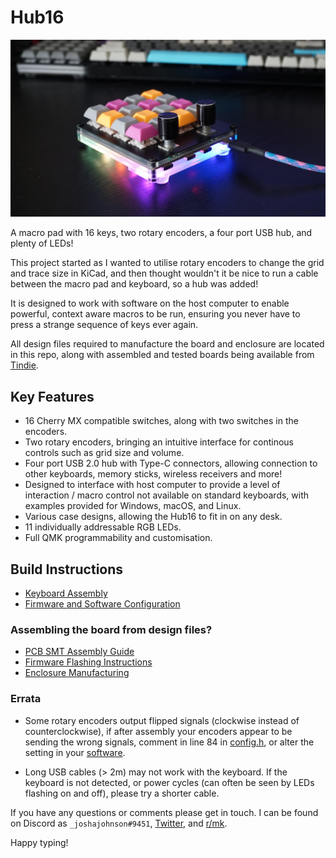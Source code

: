 # Hub16

![Hub16 assembled](Documents/imgs/header-img.JPG)

A macro pad with 16 keys, two rotary encoders, a four port USB hub, and plenty of LEDs!

This project started as I wanted to utilise rotary encoders to change the grid and trace size in KiCad, and then thought wouldn't it be nice to run a cable between the macro pad and keyboard, so a hub was added! 

It is designed to work with software on the host computer to enable powerful, context aware macros to be run, ensuring you never have to press a strange sequence of keys ever again. 

All design files required to manufacture the board and enclosure are located in this repo, along with assembled and tested boards being available from [Tindie](https://www.tindie.com/products/joshajohnson/hub16-programmable-macro-keyboard/). 

## Key Features
* 16 Cherry MX compatible switches, along with two switches in the encoders. 
* Two rotary encoders, bringing an intuitive interface for continous controls such as grid size and volume.
* Four port USB 2.0 hub with Type-C connectors, allowing connection to other keyboards, memory sticks, wireless receivers and more! 
* Designed to interface with host computer to provide a level of interaction / macro control not available on standard keyboards, with examples provided for Windows, macOS, and Linux.
* Various case designs, allowing the Hub16 to fit in on any desk. 
* 11 individually addressable RGB LEDs. 
* Full QMK programmability and customisation. 

## Build Instructions
* [Keyboard Assembly](Documents/keyboard-assembly.md)
* [Firmware and Software Configuration](Documents/firmware-software-config.md) 

### Assembling the board from design files? 
* [PCB SMT Assembly Guide](Documents/smt-assembly.md)
* [Firmware Flashing Instructions](Documents/firmware-install.md)
* [Enclosure Manufacturing](Documents/enclosure-manufacturing.md)

### Errata
* Some rotary encoders output flipped signals (clockwise instead of counterclockwise), if after assembly your encoders appear to be sending the wrong signals, comment in line 84 in [config.h](Firmware/hub16/config.h), or alter the setting in your [software](Software).

* Long USB cables (> 2m) may not work with the keyboard. If the keyboard is not detected, or power cycles (can often be seen by LEDs flashing on and off), please try a shorter cable.

If you have any questions or comments please get in touch. I can be found on Discord as `_joshajohnson#9451`, [Twitter](https://twitter.com/_joshajohnson), and [r/mk](https://www.reddit.com/user/_joshajohnson). 

Happy typing!

